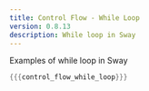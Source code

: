 ```yaml
---
title: Control Flow - While Loop
version: 0.8.13
description: While loop in Sway
---
```


Examples of while loop in Sway

```rust
{{{control_flow_while_loop}}}
```
